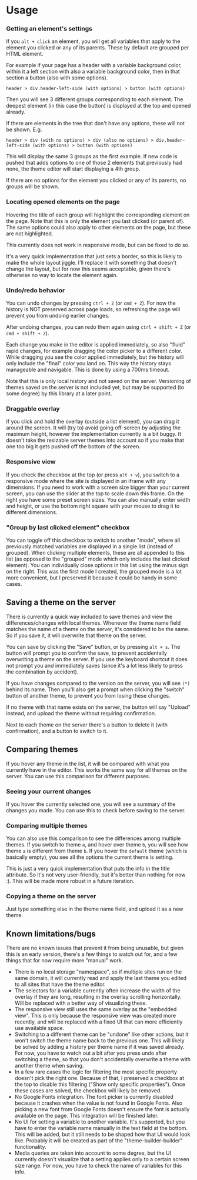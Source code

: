 # Usage

### Getting an element's settings

If you `alt + click` an element, you will get all variables that apply to the element you clicked or any of its parents.
These by default are grouped per HTML element.

For example if your page has a header with a variable background color, within it a left section with also a variable
background color, then in that section a button (also with some options).

`header > div.header-left-side (with options) > button (with options)`

Then you will see 3 different groups corresponding to each element. The deepest element (in this case the button) is
displayed at the top and opened already.

If there are elements in the tree that don't have any options, these will not be shown. E.g.

`header > div (with no options) > div (also no options) > div.header-left-side (with options) > button (with options)`

This will display the same 3 groups as the first example. If new code is pushed that adds options to one of those 2
elements that previously had none, the theme editor will start displaying a 4th group.

If there are no options for the element you clicked or any of its parents, no groups will be shown.

### Locating opened elements on the page

Hovering the title of each group will highlight the corresponding element on the page. Note that this is only the
element you last clicked (or parent of). The same options could also apply to other elements on the page, but these are
not highlighted.

This currently does not work in responsive mode, but can be fixed to do so.

It's a very quick implementation that just sets a border, so this is likely to make the whole layout jiggle. I'll
replace it with something that doesn't change the layout, but for now this seems acceptable, given there's otherwise no
way to locate the element again.

### Undo/redo behavior

You can undo changes by pressing `ctrl + Z` (or `cmd + Z`). For now the history is NOT preserved across page loads, so
refreshing the page will prevent you from undoing earlier changes.

After undoing changes, you can redo them again using `ctrl + shift + Z` (or `cmd + shift + Z`).

Each change you make in the editor is applied immediately, so also "fluid" rapid changes, for example dragging the color
picker to a different color. While dragging you see the color applied immediately, but the history will only include the
"final" color you land on. This way the history stays manageable and navigable. This is done by using a 700ms timeout.

Note that this is only local history and not saved on the server. Versioning of themes saved on the server is not
included yet, but may be supported (to some degree) by this library at a later point.

### Draggable overlay

If you click and hold the overlay (outside a list element), you can drag it around the screen. It will (try to) avoid
going off-screen by adjusting the maximum height, however the implementation currently is a bit buggy. It doesn't take
the resizable server themes into account so if you make that one too big it gets pushed off the bottom of the screen.

### Responsive view

If you check the checkbox at the top (or press `alt + v`), you switch to a responsive mode where the site is displayed
in an iframe with any dimensions. If you need to work with a screen size bigger than your current screen, you can use
the slider at the top to scale down this frame. On the right you have some preset screen sizes. You can also manually
enter width and height, or use the bottom right square with your mouse to drag it to different dimensions.

### "Group by last clicked element" checkbox

You can toggle off this checkbox to switch to another "mode", where all previously matched variables are displayed in a
single list (instead of grouped). When clicking multiple elements, these are all appended to this list (as opposed to
the "grouped" mode which only includes the last clicked element). You can individually close options in this list using
the minus sign on the right. This was the first mode I created, the grouped mode is a lot more convenient, but I
preserved it because it could be handy in some cases.

## Saving a theme on the server

There is currently a quick way included to save themes and view the differences/changes with local themes. Whenever the
theme name field matches the name of a theme on the server, it's considered to be the same. So if you save it, it will
overwrite that theme on the server.

You can save by clicking the "Save" button, or by pressing `alt + s`. The button will prompt you to confirm the save, to
prevent accidentally overwriting a theme on the server. If you use the keyboard shortcut it does not prompt you and
immediately saves (since it's a lot less likely to press the combination by accident).

If you have changes compared to the version on the server, you will see `(*)` behind its name. Then you'll also get a
prompt when clicking the "switch" button of another theme, to prevent you from losing these changes.

If no theme with that name exists on the server, the button will say "Upload" instead, and upload the theme without
requiring confirmation.

Next to each theme on the server there's a button to delete it (with confirmation), and a button to switch to it.

## Comparing themes

If you hover any theme in the list, it will be compared with what you currently have in the editor. This works the same
way for all themes on the server. You can use this comparison for different purposes.

### Seeing your current changes

If you hover the currently selected one, you will see a summary of the changes you made. You can use this to check
before saving to the server.

### Comparing multiple themes

You can also use this comparison to see the differences among multiple themes. If you switch to theme `a`, and hover
over theme `b`, you will see how theme `a` is different from theme `b`. If you hover the `default` theme (which is
basically empty), you see all the options the current theme is setting.

This is just a very quick implementation that puts the info in the title attribute. So it's not very user-friendly, but
it's better than nothing for now :). This will be made more robust in a future iteration.

### Copying a theme on the server

Just type something else in the theme name field, and upload it as a new theme.

## Known limitations/bugs

There are no known issues that prevent it from being unusable, but given this is an early version, there's a few things
to watch out for, and a few things that for now require more "manual" work.

- There is no local storage "namespace", so if multiple sites run on the same domain, it will currently read and apply
  the last theme you edited to all sites that have the theme editor.
- The selectors for a variable currently often increase the width of the overlay if they are long, resulting in the
  overlay scrolling horizontally. Will be replaced with a better way of visualizing these.
- The responsive view still uses the same overlay as the "embedded view". This is only because the responsive view was
  created more recently, and will be replaced with a fixed UI that can more efficiently use available space.
- Switching to a different theme can be "undone" like other actions, but it won't switch the theme name back to the
  previous one. This will likely be solved by adding a history per theme name if it was saved already. For now, you have
  to watch out a bit after you press undo after switching a theme, so that you don't accidentally overwrite a theme with
  another theme when saving.
- In a few rare cases the logic for filtering the most specific property doesn't pick the right one. Because of that, I
  preserved a checkbox at the top to disable this filtering ("Show only specific properties"). Once these cases are
  solved, the checkbox will likely be removed.
- No Google Fonts integration. The font picker is currently disabled because it crashes when the value is not found in
  Google Fonts. Also picking a new font from Google Fonts doesn't ensure the font is actually available on the page.
  This integration will be finished later.
- No UI for setting a variable to another variable. It's supported, but you have to enter the variable name manually in
  the text field at the bottom. This will be added, but it still needs to be shaped how that UI would look like.
  Probably it will be created as part of the "theme-builder-builder" functionality.
- Media queries are taken into account to some degree, but the UI currently doesn't visualize that a setting applies
  only to a certain screen size range. For now, you have to check the name of variables for this info.
